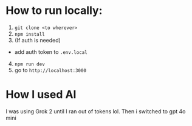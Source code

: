 # How to run locally:
1. `git clone <to wherever>`
2. `npm install`
3. (If auth is needed)
  - add auth token to `.env.local`
4. `npm run dev`
5. go to `http://localhost:3000`

# How I used AI 
I was using Grok 2 until I ran out of tokens lol. Then i switched to gpt 4o mini
